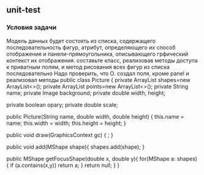 ## unit-test
### Условия задачи
Модель данных будет состоять из списка, содержащего последовательность фигур, атрибут, определяющего их способ отображение и панели-прямоугольника, описывающего грфический контекст их отображения. 
составьте класс, реализовав методы доступа к приватным полям, и метод рисования всех фигур из списка последовательно
Надо проверить, что О. создал поля, кроме panel и реализовал методы
public class Picture {
   private ArrayList<MShape> shapes=new ArrayList<>();
   private ArrayList<MPoint> points=new ArrayList<>();
   private String name;
   private Image background;
   private double width, height;

   private  boolean opary;
   private double scale;

   public Picture(String name, double width, double height) {
       this.name = name;
       this.width = width;
       this.height = height;
   }

   public void draw(GraphicsContext gc) {
       ;
   }

   public void add(MShape shape){
       shapes.add(shape);
   }

   public MShape getFocusShape(double x, double y){
       for(MShape a: shapes){
           if (a.contains(x,y)) return a;
       }
       return null;
   }
}
